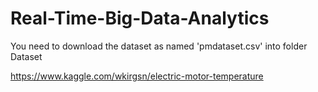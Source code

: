 # Real-Time-Big-Data-Analytics
You need to download the dataset as named 'pmdataset.csv' into folder Dataset


https://www.kaggle.com/wkirgsn/electric-motor-temperature
